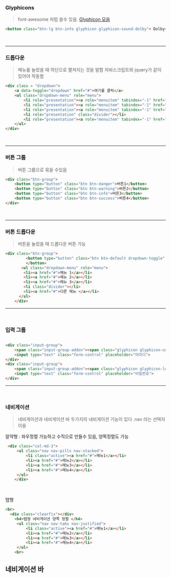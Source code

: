 ### Glyphicons

>font-awesome 처럼 쓸수 있음. [Glyphicon 모음](http://bootstrapk.com/components/)

```html
<button class="btn-lg btn-info glyphicon glyphicon-sound-dolby"> Dolby</button>
```

<br />

---

### 드롭다운

> 메뉴를 눌렀을 때 하단으로 펼쳐지는 것을 말함 자바스크립트와 jquery가 같이 있어야 작동함

```html
<div class = "dropdown">
    <a data-toggle="dropdown" href="#">여기를 클릭</a>
    <ul class="dropdown-menu" role="menu">
        <li role="presentation"><a role="menuitem" tabindex="-1" href="#">1번 메뉴</a></li>
        <li role="presentation"><a role="menuitem" tabindex="-1" href="#">2번 메뉴</a></li>
        <li role="presentation"><a role="menuitem" tabindex="-1" href="#">3번 메뉴</a></li>
        <li role="presentation" class="divider"></li>
        <li role="presentation"><a role="menuitem" tabindex="-1" href="#"></a></li>
    </ul>
</div>
```

<br />

---

### 버튼 그룹

> 버튼 그룹으로 묶을 수있음

```html
<div class="btn-group">
    <button type="button" class="btn btn-danger">버튼1</button>
    <button type="button" class="btn btn-warning">버튼2</button>
    <button type="button" class="btn btn-info">버튼3</button>
    <button type="button" class="btn btn-success">버튼4</button>
</div>
```

<br />

---

### 버튼 드롭다운

> 버튼을 눌렀을 때 드롭다운 버튼 가능


```html
<div class="btn-group">
         <button type="button" class="btn btn-default dropdown-toggle" data-toggle="dropdown"> 버튼1   <span class="caret"></span>
         </button>
       <ul class="dropdown-menu" role="menu">
        <li><a href="#">메뉴 1</a></li>
        <li><a href="#">메뉴 2</a></li>
        <li><a href="#">메뉴 3</a></li>
        <li class="divider"></li>
        <li><a href="#">다른 메뉴 </a></li>
      </ul>
    </div>    
```

---

<br />

### 입력 그룹


```html

<div class="input-group">
    <span class="input-group-addon"><span class="glyphicon glyphicon-user"></span></span>
    <input type="text" class="form-control" placeholder="아이디">
</div>
<div class="input-group">
    <span class="input-group-addon"><span class="glyphicon glyphicon-lock"></span></span>
    <input type="text" class="form-control" placeholder="비밀번호">
</div>
```

---

<br />

### 네비게이션

> 네비게이션과 네비게이션 바 두가지의 내비게이션 기능이 있다 .nav 라는 선택자이용

알약형 : 좌우정렬 가능하고 수직으로 만들수 있음, 양쪽정렬도 가능

```html
 <div class="col-md-3">
     <ul class="nav nav-pills nav-stacked">
         <li class="active"><a href="#">메뉴1</a></li>
         <li><a href="#">메뉴2</a></li>
         <li><a href="#">메뉴3</a></li>
         <li><a href="#">메뉴4</a></li>
     </ul>
    </div>
```

<br />

탭형 

```html
<br>  
  <div class="clearfix"></div>
    <h4>탭형 네비게이션 양쪽 정렬 </h4>
     <ul class="nav nav-tabs nav-justified">
         <li class="active"><a href="#">메뉴1</a></li>
         <li><a href="#">메뉴2</a></li>
         <li><a href="#">메뉴3</a></li>
         <li><a href="#">메뉴4</a></li>
     </ul>
    <br>
```


## 네비게이션 바